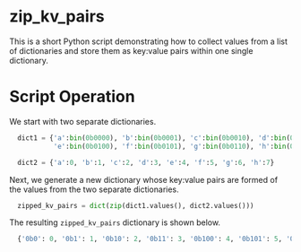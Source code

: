 # zip_kv_pairs

This is a short Python script demonstrating how to collect values from a list of dictionaries and store them as key:value pairs within one single dictionary.

# Script Operation

We start with two separate dictionaries.
```python
  dict1 = {'a':bin(0b0000), 'b':bin(0b0001), 'c':bin(0b0010), 'd':bin(0b0011), 
           'e':bin(0b0100), 'f':bin(0b0101), 'g':bin(0b0110), 'h':bin(0b0111)}

  dict2 = {'a':0, 'b':1, 'c':2, 'd':3, 'e':4, 'f':5, 'g':6, 'h':7}
```
Next, we generate a new dictionary whose key:value pairs are formed of the values from the two separate dictionaries.
```python
  zipped_kv_pairs = dict(zip(dict1.values(), dict2.values()))
```
The resulting `zipped_kv_pairs` dictionary is shown below.
```python
  {'0b0': 0, '0b1': 1, '0b10': 2, '0b11': 3, '0b100': 4, '0b101': 5, '0b110': 6, '0b111': 7}
```

